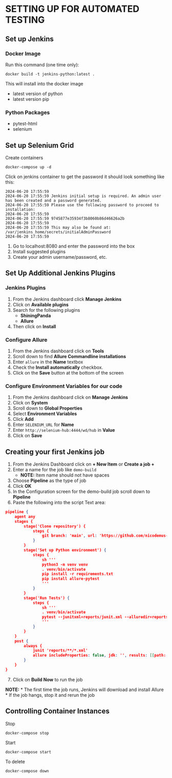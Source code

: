 # SETTING UP FOR AUTOMATED TESTING

## Set up Jenkins
### Docker Image

Run this command (one time only):
```console
docker build -t jenkins-python:latest .
```

This will install into the docker image
* latest version of python
* latest version pip

### Python Packages
* pytest-html
* selenium

## Set up Selenium Grid

Create containers
```console
docker-compose up -d
```
Click on jenkins container to get the password it should look something like this:

```console
2024-06-20 17:55:59
2024-06-20 17:55:59 Jenkins initial setup is required. An admin user has been created and a password generated.
2024-06-20 17:55:59 Please use the following password to proceed to installation:
2024-06-20 17:55:59
2024-06-20 17:55:59 9745877e35934f3b8060b86d46626a2b
2024-06-20 17:55:59
2024-06-20 17:55:59 This may also be found at: /var/jenkins_home/secrets/initialAdminPassword
2024-06-20 17:55:59
```

1. Go to localhost:8080 and enter the password into the box
2. Install suggested plugins
3. Create your admin username/password, etc.

## Set Up Additional Jenkins Plugins
### Jenkins Plugins

1. From the Jenkins dashboard click **Manage Jenkins**
2. Click on **Available plugins**
3. Search for the following plugins
   * **ShiningPanda**
   * **Allure**
4. Then click on **Install**

### Configure Allure
1. From the Jenkins dashboard click on **Tools**
2. Scroll down to find **Allure Commandline installations**
3. Enter `allure` in the **Name** textbox
4. Check the **Install automatically** checkbox.
5. Click on the **Save** button at the bottom of the screen

### Configure Environment Variables for our code
1. From the Jenkins dashboard click on **Manage Jenkins**
2. Click on **System**
3. Scroll down to **Global Properties**
4. Select **Environment Variables**
5. Click **Add**
6. Enter ``SELENIUM_URL`` for **Name**
7. Enter ``http://selenium-hub:4444/wd/hub`` in **Value**
8. Click on **Save**

## Creating your first Jenkins job
1. From the Jenkins Dashboard click on **+ New Item** or **Create a job +**
2. Enter a name for the job like ``demo-build``
   * **NOTE:** Item name should not have spaces
3. Choose **Pipeline** as the type of job
4. Click **OK**
5. In the Configuration screen for the demo-build job scroll down to **Pipeline**
6. Paste the following into the script Text area:
```json
pipeline {
    agent any
    stages {
        stage('Clone repository') {
            steps {
                git branch: 'main', url: 'https://github.com/nicodemus-aquariux/simple_python.git'
            }
        }
        stage('Set up Python environment') {
            steps {
                sh '''
                python3 -m venv venv
                . venv/bin/activate
                pip install -r requirements.txt
                pip install allure-pytest
                '''
            }
        }
        stage('Run Tests') {
            steps {
                sh '''
                . venv/bin/activate
                pytest --junitxml=reports/junit.xml --alluredir=reports/allure-results
                '''
            }
        }
    }
    post {
        always {
            junit 'reports/**/*.xml'
            allure includeProperties: false, jdk: '', results: [[path: 'reports/allure-results']]
        }
    }
}
```
7. Click on **Build Now** to run the job

**NOTE:**
    * The first time the job runs, Jenkins will download and install Allure
    * If the job hangs, stop it and rerun the job


## Controlling Container Instances

Stop
```console
docker-compose stop
```
Start
```console
docker-compose start
```
To delete
```console
docker-compose down
```


